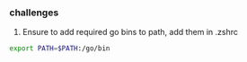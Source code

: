 ### challenges

1. Ensure to add required go bins to path, add them in .zshrc

```bash
export PATH=$PATH:/go/bin
```
